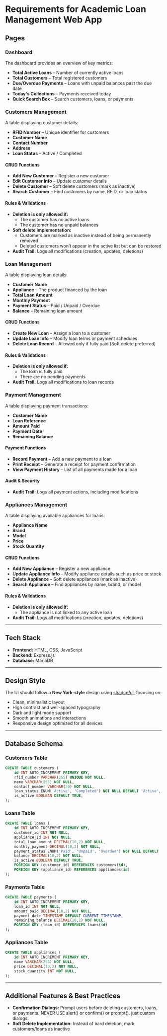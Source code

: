 # Requirements for Academic Loan Management Web App

## Pages

### Dashboard
The dashboard provides an overview of key metrics:
- **Total Active Loans** – Number of currently active loans
- **Total Customers** – Total registered customers
- **Due/Overdue Payments** – Loans with unpaid balances past the due date
- **Today's Collections** – Payments received today
- **Quick Search Box** – Search customers, loans, or payments

### Customers Management
A table displaying customer details:
- **RFID Number** – Unique identifier for customers
- **Customer Name**
- **Contact Number**
- **Address**
- **Loan Status** – Active / Completed

#### CRUD Functions
- **Add New Customer** – Register a new customer
- **Edit Customer Info** – Update customer details
- **Delete Customer** – Soft delete customers (mark as inactive)
- **Search Customer** – Find customers by name, RFID, or loan status

#### Rules & Validations
- **Deletion is only allowed if:**
  - The customer has no active loans
  - The customer has no unpaid balances
- **Soft delete implementation:**
  - Customers are marked as inactive instead of being permanently removed
  - Deleted customers won’t appear in the active list but can be restored
- **Audit Trail:** Logs all modifications (creation, updates, deletions)

### Loan Management
A table displaying loan details:
- **Customer Name**
- **Appliance** – The product financed by the loan
- **Total Loan Amount**
- **Monthly Payment**
- **Payment Status** – Paid / Unpaid / Overdue
- **Balance** – Remaining loan amount

#### CRUD Functions
- **Create New Loan** – Assign a loan to a customer
- **Update Loan Info** – Modify loan terms or payment schedules
- **Delete Loan Record** – Allowed only if fully paid (Soft delete preferred)

#### Rules & Validations
- **Deletion is only allowed if:**
  - The loan is fully paid
  - There are no pending payments
- **Audit Trail:** Logs all modifications to loan records

### Payment Management
A table displaying payment transactions:
- **Customer Name**
- **Loan Reference**
- **Amount Paid**
- **Payment Date**
- **Remaining Balance**

#### Payment Functions
- **Record Payment** – Add a new payment to a loan
- **Print Receipt** – Generate a receipt for payment confirmation
- **View Payment History** – List of all payments made for a loan

#### Audit & Security
- **Audit Trail:** Logs all payment actions, including modifications

### Appliances Management
A table displaying available appliances for loans:
- **Appliance Name**
- **Brand**
- **Model**
- **Price**
- **Stock Quantity**

#### CRUD Functions
- **Add New Appliance** – Register a new appliance
- **Update Appliance Info** – Modify appliance details such as price or stock
- **Delete Appliance** – Soft delete appliances (mark as inactive)
- **Search Appliance** – Find appliances by name, brand, or model

#### Rules & Validations
- **Deletion is only allowed if:**
  - The appliance is not linked to any active loan
- **Audit Trail:** Logs all modifications (creation, updates, deletions)

---

## Tech Stack
- **Frontend:** HTML, CSS, JavaScript
- **Backend:** Express.js
- **Database:** MariaDB

---

## Design Style
The UI should follow a **New York-style** design using [shadcn/ui](https://ui.shadcn.com/), focusing on:
- Clean, minimalistic layout
- High contrast and well-spaced typography
- Dark and light mode support
- Smooth animations and interactions
- Responsive design optimized for all devices

---

## Database Schema

### Customers Table
```sql
CREATE TABLE customers (
    id INT AUTO_INCREMENT PRIMARY KEY,
    rfid_number VARCHAR(255) UNIQUE NOT NULL,
    name VARCHAR(255) NOT NULL,
    contact_number VARCHAR(20) NOT NULL,
    loan_status ENUM('Active', 'Completed') NOT NULL DEFAULT 'Active',
    is_active BOOLEAN DEFAULT TRUE,
);
```

### Loans Table
```sql
CREATE TABLE loans (
    id INT AUTO_INCREMENT PRIMARY KEY,
    customer_id INT NOT NULL,
    appliance_id INT NOT NULL,
    total_loan_amount DECIMAL(10,2) NOT NULL,
    monthly_payment DECIMAL(10,2) NOT NULL,
    payment_status ENUM('Paid', 'Unpaid', 'Overdue') NOT NULL DEFAULT 'Unpaid',
    balance DECIMAL(10,2) NOT NULL,
    is_active BOOLEAN DEFAULT TRUE,
    FOREIGN KEY (customer_id) REFERENCES customers(id),
    FOREIGN KEY (appliance_id) REFERENCES appliances(id)
);
```

### Payments Table
```sql
CREATE TABLE payments (
    id INT AUTO_INCREMENT PRIMARY KEY,
    loan_id INT NOT NULL,
    amount_paid DECIMAL(10,2) NOT NULL,
    payment_date TIMESTAMP DEFAULT CURRENT_TIMESTAMP,
    remaining_balance DECIMAL(10,2) NOT NULL,
    FOREIGN KEY (loan_id) REFERENCES loans(id)
);
```

### Appliances Table
```sql
CREATE TABLE appliances (
    id INT AUTO_INCREMENT PRIMARY KEY,
    name VARCHAR(255) NOT NULL,
    price DECIMAL(10,2) NOT NULL,
    stock_quantity INT NOT NULL,
);
```

---

## Additional Features & Best Practices
- **Confirmation Dialogs:** Prompt users before deleting customers, loans, or payments. NEVER USE alert() or confirm() or prompt(). just custom dialogs.
- **Soft Delete Implementation:** Instead of hard deletion, mark customers/loans as inactive
